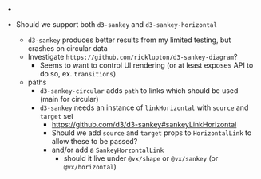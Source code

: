 -

- Should we support both `d3-sankey` and `d3-sankey-horizontal`
  - `d3-sankey` produces better results from my limited testing, but crashes on circular data
  - Investigate `https://github.com/ricklupton/d3-sankey-diagram`?
    - Seems to want to control UI rendering (or at least exposes API to do so, ex. `transitions`)
  - paths
    - `d3-sankey-circular` adds `path` to links which should be used (main for circular)
    - `d3-sankey` needs an instance of `linkHorizontal` with `source` and `target` set
      - https://github.com/d3/d3-sankey#sankeyLinkHorizontal
      - Should we add `source` and `target` props to `HorizontalLink` to allow these to be passed?
      - and/or add a `SankeyHorzontalLink`
        - should it live under `@vx/shape` or `@vx/sankey` (or `@vx/horizontal`)